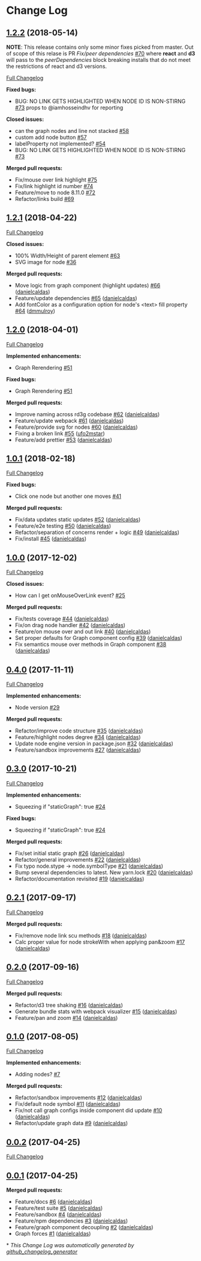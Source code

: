 # Change Log

## [1.2.2](https://github.com/danielcaldas/react-d3-graph/tree/1.2.2) (2018-05-14)

**NOTE**: This release contains only some minor fixes picked from master. Out of scope of this relase is
PR _Fix/peer dependencies_ [\#70](https://github.com/danielcaldas/react-d3-graph/pull/70) where **react** and
**d3** will pass to the _peerDependencies_ block breaking installs that do not meet the restrictions of
react and d3 versions.

[Full Changelog](https://github.com/danielcaldas/react-d3-graph/compare/1.2.1...1.2.2)

**Fixed bugs:**

*   BUG: NO LINK GETS HIGHLIGHTED WHEN NODE ID IS NON-STIRNG [\#73](https://github.com/danielcaldas/react-d3-graph/issues/73) props to @iamhosseindhv for reporting

**Closed issues:**

*   can the graph nodes and line not stacked [\#58](https://github.com/danielcaldas/react-d3-graph/issues/58)
*   custom add node button [\#57](https://github.com/danielcaldas/react-d3-graph/issues/57)
*   labelProperty not implemented? [\#54](https://github.com/danielcaldas/react-d3-graph/issues/54)
*   BUG: NO LINK GETS HIGHLIGHTED WHEN NODE ID IS NON-STIRNG [\#73](https://github.com/danielcaldas/react-d3-graph/issues/73)

**Merged pull requests:**

*   Fix/mouse over link highlight [\#75](https://github.com/danielcaldas/react-d3-graph/pull/75)
*   Fix/link highlight id number [\#74](https://github.com/danielcaldas/react-d3-graph/pull/74)
*   Feature/move to node 8.11.0 [\#72](https://github.com/danielcaldas/react-d3-graph/pull/72)
*   Refactor/links build [\#69](https://github.com/danielcaldas/react-d3-graph/pull/69)

## [1.2.1](https://github.com/danielcaldas/react-d3-graph/tree/1.2.1) (2018-04-22)

[Full Changelog](https://github.com/danielcaldas/react-d3-graph/compare/1.2.0...1.2.1)

**Closed issues:**

*   100% Width/Height of parent element [\#63](https://github.com/danielcaldas/react-d3-graph/issues/63)
*   SVG image for node [\#36](https://github.com/danielcaldas/react-d3-graph/issues/36)

**Merged pull requests:**

*   Move logic from graph component \(highlight updates\) [\#66](https://github.com/danielcaldas/react-d3-graph/pull/66) ([danielcaldas](https://github.com/danielcaldas))
*   Feature/update dependencies [\#65](https://github.com/danielcaldas/react-d3-graph/pull/65) ([danielcaldas](https://github.com/danielcaldas))
*   Add fontColor as a configuration option for node's \<text\> fill property [\#64](https://github.com/danielcaldas/react-d3-graph/pull/64) ([dmmulroy](https://github.com/dmmulroy))

## [1.2.0](https://github.com/danielcaldas/react-d3-graph/tree/1.2.0) (2018-04-01)

[Full Changelog](https://github.com/danielcaldas/react-d3-graph/compare/1.0.1...1.2.0)

**Implemented enhancements:**

*   Graph Rerendering [\#51](https://github.com/danielcaldas/react-d3-graph/issues/51)

**Fixed bugs:**

*   Graph Rerendering [\#51](https://github.com/danielcaldas/react-d3-graph/issues/51)

**Merged pull requests:**

*   Improve naming across rd3g codebase [\#62](https://github.com/danielcaldas/react-d3-graph/pull/62) ([danielcaldas](https://github.com/danielcaldas))
*   Feature/update webpack [\#61](https://github.com/danielcaldas/react-d3-graph/pull/61) ([danielcaldas](https://github.com/danielcaldas))
*   Feature/provide svg for nodes [\#60](https://github.com/danielcaldas/react-d3-graph/pull/60) ([danielcaldas](https://github.com/danielcaldas))
*   Fixing a broken link [\#55](https://github.com/danielcaldas/react-d3-graph/pull/55) ([ufo2mstar](https://github.com/ufo2mstar))
*   Feature/add prettier [\#53](https://github.com/danielcaldas/react-d3-graph/pull/53) ([danielcaldas](https://github.com/danielcaldas))

## [1.0.1](https://github.com/danielcaldas/react-d3-graph/tree/1.0.1) (2018-02-18)

[Full Changelog](https://github.com/danielcaldas/react-d3-graph/compare/1.0.0...1.0.1)

**Fixed bugs:**

*   Click one node but another one moves [\#41](https://github.com/danielcaldas/react-d3-graph/issues/41)

**Merged pull requests:**

*   Fix/data updates static updates [\#52](https://github.com/danielcaldas/react-d3-graph/pull/52) ([danielcaldas](https://github.com/danielcaldas))
*   Feature/e2e testing [\#50](https://github.com/danielcaldas/react-d3-graph/pull/50) ([danielcaldas](https://github.com/danielcaldas))
*   Refactor/separation of concerns render + logic [\#49](https://github.com/danielcaldas/react-d3-graph/pull/49) ([danielcaldas](https://github.com/danielcaldas))
*   Fix/install [\#45](https://github.com/danielcaldas/react-d3-graph/pull/45) ([danielcaldas](https://github.com/danielcaldas))

## [1.0.0](https://github.com/danielcaldas/react-d3-graph/tree/1.0.0) (2017-12-02)

[Full Changelog](https://github.com/danielcaldas/react-d3-graph/compare/0.4.0...1.0.0)

**Closed issues:**

*   How can I get onMouseOverLink event? [\#25](https://github.com/danielcaldas/react-d3-graph/issues/25)

**Merged pull requests:**

*   Fix/tests coverage [\#44](https://github.com/danielcaldas/react-d3-graph/pull/44) ([danielcaldas](https://github.com/danielcaldas))
*   Fix/on drag node handler [\#42](https://github.com/danielcaldas/react-d3-graph/pull/42) ([danielcaldas](https://github.com/danielcaldas))
*   Feature/on mouse over and out link [\#40](https://github.com/danielcaldas/react-d3-graph/pull/40) ([danielcaldas](https://github.com/danielcaldas))
*   Set proper defaults for Graph component config [\#39](https://github.com/danielcaldas/react-d3-graph/pull/39) ([danielcaldas](https://github.com/danielcaldas))
*   Fix semantics mouse over methods in Graph component [\#38](https://github.com/danielcaldas/react-d3-graph/pull/38) ([danielcaldas](https://github.com/danielcaldas))

## [0.4.0](https://github.com/danielcaldas/react-d3-graph/tree/0.4.0) (2017-11-11)

[Full Changelog](https://github.com/danielcaldas/react-d3-graph/compare/0.3.0...0.4.0)

**Implemented enhancements:**

*   Node version [\#29](https://github.com/danielcaldas/react-d3-graph/issues/29)

**Merged pull requests:**

*   Refactor/improve code structure [\#35](https://github.com/danielcaldas/react-d3-graph/pull/35) ([danielcaldas](https://github.com/danielcaldas))
*   Feature/highlight nodes degree [\#34](https://github.com/danielcaldas/react-d3-graph/pull/34) ([danielcaldas](https://github.com/danielcaldas))
*   Update node engine version in package.json [\#32](https://github.com/danielcaldas/react-d3-graph/pull/32) ([danielcaldas](https://github.com/danielcaldas))
*   Feature/sandbox improvements [\#27](https://github.com/danielcaldas/react-d3-graph/pull/27) ([danielcaldas](https://github.com/danielcaldas))

## [0.3.0](https://github.com/danielcaldas/react-d3-graph/tree/0.3.0) (2017-10-21)

[Full Changelog](https://github.com/danielcaldas/react-d3-graph/compare/0.2.1...0.3.0)

**Implemented enhancements:**

*   Squeezing if "staticGraph": true [\#24](https://github.com/danielcaldas/react-d3-graph/issues/24)

**Fixed bugs:**

*   Squeezing if "staticGraph": true [\#24](https://github.com/danielcaldas/react-d3-graph/issues/24)

**Merged pull requests:**

*   Fix/set initial static graph [\#26](https://github.com/danielcaldas/react-d3-graph/pull/26) ([danielcaldas](https://github.com/danielcaldas))
*   Refactor/general improvements [\#22](https://github.com/danielcaldas/react-d3-graph/pull/22) ([danielcaldas](https://github.com/danielcaldas))
*   Fix typo node.stype -\> node.symbolType [\#21](https://github.com/danielcaldas/react-d3-graph/pull/21) ([danielcaldas](https://github.com/danielcaldas))
*   Bump several dependencies to latest. New yarn.lock [\#20](https://github.com/danielcaldas/react-d3-graph/pull/20) ([danielcaldas](https://github.com/danielcaldas))
*   Refactor/documentation revisited [\#19](https://github.com/danielcaldas/react-d3-graph/pull/19) ([danielcaldas](https://github.com/danielcaldas))

## [0.2.1](https://github.com/danielcaldas/react-d3-graph/tree/0.2.1) (2017-09-17)

[Full Changelog](https://github.com/danielcaldas/react-d3-graph/compare/0.2.0...0.2.1)

**Merged pull requests:**

*   Fix/remove node link scu methods [\#18](https://github.com/danielcaldas/react-d3-graph/pull/18) ([danielcaldas](https://github.com/danielcaldas))
*   Calc proper value for node strokeWith when applying pan&zoom [\#17](https://github.com/danielcaldas/react-d3-graph/pull/17) ([danielcaldas](https://github.com/danielcaldas))

## [0.2.0](https://github.com/danielcaldas/react-d3-graph/tree/0.2.0) (2017-09-16)

[Full Changelog](https://github.com/danielcaldas/react-d3-graph/compare/0.1.0...0.2.0)

**Merged pull requests:**

*   Refactor/d3 tree shaking [\#16](https://github.com/danielcaldas/react-d3-graph/pull/16) ([danielcaldas](https://github.com/danielcaldas))
*   Generate bundle stats with webpack visualizer [\#15](https://github.com/danielcaldas/react-d3-graph/pull/15) ([danielcaldas](https://github.com/danielcaldas))
*   Feature/pan and zoom [\#14](https://github.com/danielcaldas/react-d3-graph/pull/14) ([danielcaldas](https://github.com/danielcaldas))

## [0.1.0](https://github.com/danielcaldas/react-d3-graph/tree/0.1.0) (2017-08-05)

[Full Changelog](https://github.com/danielcaldas/react-d3-graph/compare/0.0.2...0.1.0)

**Implemented enhancements:**

*   Adding nodes? [\#7](https://github.com/danielcaldas/react-d3-graph/issues/7)

**Merged pull requests:**

*   Refactor/sandbox improvements [\#12](https://github.com/danielcaldas/react-d3-graph/pull/12) ([danielcaldas](https://github.com/danielcaldas))
*   Fix/default node symbol [\#11](https://github.com/danielcaldas/react-d3-graph/pull/11) ([danielcaldas](https://github.com/danielcaldas))
*   Fix/not call graph configs inside component did update [\#10](https://github.com/danielcaldas/react-d3-graph/pull/10) ([danielcaldas](https://github.com/danielcaldas))
*   Refactor/update graph data [\#9](https://github.com/danielcaldas/react-d3-graph/pull/9) ([danielcaldas](https://github.com/danielcaldas))

## [0.0.2](https://github.com/danielcaldas/react-d3-graph/tree/0.0.2) (2017-04-25)

[Full Changelog](https://github.com/danielcaldas/react-d3-graph/compare/0.0.1...0.0.2)

## [0.0.1](https://github.com/danielcaldas/react-d3-graph/tree/0.0.1) (2017-04-25)

**Merged pull requests:**

*   Feature/docs [\#6](https://github.com/danielcaldas/react-d3-graph/pull/6) ([danielcaldas](https://github.com/danielcaldas))
*   Feature/test suite [\#5](https://github.com/danielcaldas/react-d3-graph/pull/5) ([danielcaldas](https://github.com/danielcaldas))
*   Feature/sandbox [\#4](https://github.com/danielcaldas/react-d3-graph/pull/4) ([danielcaldas](https://github.com/danielcaldas))
*   Feature/npm dependencies [\#3](https://github.com/danielcaldas/react-d3-graph/pull/3) ([danielcaldas](https://github.com/danielcaldas))
*   Feature/graph component decoupling [\#2](https://github.com/danielcaldas/react-d3-graph/pull/2) ([danielcaldas](https://github.com/danielcaldas))
*   Graph forces [\#1](https://github.com/danielcaldas/react-d3-graph/pull/1) ([danielcaldas](https://github.com/danielcaldas))

\* _This Change Log was automatically generated by [github_changelog_generator](https://github.com/skywinder/Github-Changelog-Generator)_

